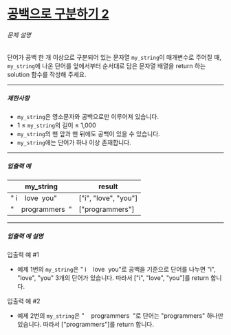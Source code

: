 # [공백으로 구분하기 2](https://school.programmers.co.kr/learn/courses/30/lessons/181868)


###### 문제 설명


단어가 공백 한 개 이상으로 구분되어 있는 문자열 `my_string`이 매개변수로 주어질 때, `my_string`에 나온 단어를 앞에서부터 순서대로 담은 문자열 배열을 return 하는 solution 함수를 작성해 주세요.




---


##### 제한사항


* `my_string`은 영소문자와 공백으로만 이루어져 있습니다.
* 1 ≤ `my_string`의 길이 ≤ 1,000
* `my_string`의 맨 앞과 맨 뒤에도 공백이 있을 수 있습니다.
* `my_string`에는 단어가 하나 이상 존재합니다.




---


##### 입출력 예




| my\_string | result |
| --- | --- |
| " i    love  you" | \["i", "love", "you"] |
| "    programmers  " | \["programmers"] |




---


##### 입출력 예 설명


입출력 예 \#1


* 예제 1번의 `my_string`은 " i    love  you"로 공백을 기준으로 단어를 나누면 "i", "love", "you" 3개의 단어가 있습니다. 따라서 \["i", "love", "you"]를 return 합니다.


입출력 예 \#2


* 예제 2번의 `my_string`은 "    programmers  "로 단어는 "programmers" 하나만 있습니다. 따라서 \["programmers"]를 return 합니다.



